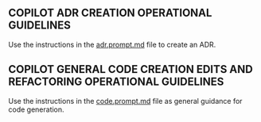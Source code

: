 ## COPILOT ADR CREATION OPERATIONAL GUIDELINES

Use the instructions in the <prompt-instructions>[adr.prompt.md](./prompts/adr.prompt.md)</prompt-instructions> file to create an ADR.

## COPILOT GENERAL CODE CREATION EDITS AND REFACTORING OPERATIONAL GUIDELINES

Use the instructions in the <prompt-instructions>[code.prompt.md](./prompts/code.prompt.md)</prompt-instructions> file as general guidance for code generation.

